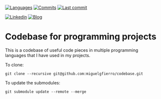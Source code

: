 [![Languages](https://img.shields.io/github/languages/count/miguelgfierro/codebase?style=flat&color=yellow)](https://api.github.com/repos/miguelgfierro/codebase/languages)
[![Commits](https://img.shields.io/github/commit-activity/y/miguelgfierro/codebase.svg?style=flat&color=success)](https://github.com/miguelgfierro/codebase/commits/master)
[![Last commit](https://img.shields.io/github/last-commit/miguelgfierro/codebase.svg?style=flat)](https://github.com/miguelgfierro/codebase/commits/master)

[![Linkedin](https://img.shields.io/badge/Linkedin-Follow%20Miguel-blue?logo=linkedin)](https://www.linkedin.com/in/miguelgfierro/)
[![Blog](https://img.shields.io/badge/Blog-Visit%20miguelgfierro.com-blue.svg)](https://miguelgfierro.com?utm_source=github.com&utm_medium=profile&utm_campaign=codebase)

# Codebase for programming projects

This is a codebase of useful code pieces in multiple programming languages that I have used in my projects.

To clone:

    git clone --recursive git@github.com:miguelgfierro/codebase.git

To update the submodules:

    git submodule update --remote --merge



